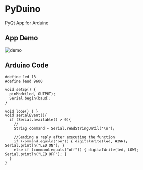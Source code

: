# PyDuino
PyQt App for Arduino

## App Demo
![demo](http://i.imgur.com/dlLJiw8.gif)

## Arduino Code

```arduino
#define led 13
#define baud 9600

void setup() {
  pinMode(led, OUTPUT);
  Serial.begin(baud);
}

void loop() { }
void serialEvent(){
  if (Serial.available() > 0){
    //
    String command = Serial.readStringUntil('\n');
    
    //Sending a reply after executing the function
    if (command.equals("on")) { digitalWrite(led, HIGH); Serial.println("LED ON"); }
    else if (command.equals("off")) { digitalWrite(led, LOW); Serial.println("LED OFF"); }
  }
}
```
